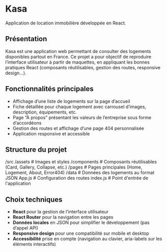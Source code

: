 # Kasa

Application de location immobilière développée en React.

## Présentation

Kasa est une application web permettant de consulter des logements disponibles partout en France. Ce projet a pour objectif de reproduire l’interface utilisateur à partir de maquettes, en appliquant les bonnes pratiques React (composants réutilisables, gestion des routes, responsive design…).

## Fonctionnalités principales

- Affichage d’une liste de logements sur la page d’accueil
- Fiche détaillée pour chaque logement avec carrousel d’images, description, équipements, etc.
- Page “À propos” présentant les valeurs de l’entreprise sous forme d’accordéons
- Gestion des routes et affichage d’une page 404 personnalisée
- Application responsive et accessible

## Structure du projet

/src
/assets # Images et styles
/components # Composants réutilisables (Card, Gallery, Collapse, etc.)
/pages # Pages principales (Home, Logement, About, Error404)
/data # Données des logements au format JSON
App.js # Configuration des routes
index.js # Point d'entrée de l'application


## Choix techniques

- **React** pour la gestion de l’interface utilisateur
- **React Router** pour la navigation entre les pages
- **Données locales** en JSON pour simplifier le développement (pas d’appel API)
- **Responsive design** pour une compatibilité sur mobile et desktop
- **Accessibilité** prise en compte (navigation au clavier, aria-labels sur les éléments interactifs)


